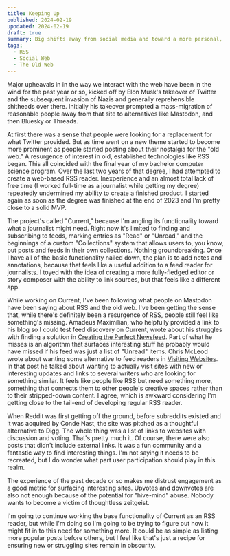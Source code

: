 ```yaml
---
title: Keeping Up
published: 2024-02-19
upodated: 2024-02-19
draft: true
summary: Big shifts away from social media and toward a more personal, independent web are underway. Does that mean a return to old tools or a need for something else?
tags:
  - RSS
  - Social Web
  - The Old Web
---
```


Major upheavals in in the way we interact with the web have been in the wind for the past year or so, kicked off by Elon Musk's takeover of Twitter and the subsequent invasion of Nazis and generally reprehensible shitheads over there. Initially his takeover prompted a mass-migration of reasonable people away from that site to alternatives like Mastodon, and then Bluesky or Threads.

At first there was a sense that people were looking for a replacement for what Twitter provided. But as time went on a new theme started to become more prominent as people started posting about their nostalgia for the "old web." A resurgence of interest in old, established technologies like RSS began.
This all coincided with the final year of my bachelor computer science program. Over the last two years of that degree, I had attempted to create a web-based RSS reader. Inexperience and an almost total lack of free time (I worked full-time as a journalist while getting my degree) repeatedly undermined my ability to create a finished product. I started again as soon as the degree was finished at the end of 2023 and I'm pretty close to a solid MVP.

The project's called "Current," because I'm angling its functionality toward what a journalist might need. Right now it's limited to finding and subscribing to feeds, marking entries as "Read" or "Unread," and the beginnings of a custom "Collections" system that allows users to, you know, put posts and feeds in their own collections. Nothing groundbreaking.
Once I have all of the basic functionality nailed down, the plan is to add notes and annotations, because that feels like a useful addition to a feed reader for journalists. I toyed with the idea of creating a more fully-fledged editor or story composer with the ability to link sources, but that feels like a different app.

While working on Current, I've been following what people on Mastodon have been saying about RSS and the old web. I've been getting the sense that, while there's definitely been a resurgence of RSS, people still feel like something's missing. Amadeus Maximilian, who helpfully provided a link to his blog so I could test feed discovery on Current, wrote about his struggles with finding a solution in [Creating the Perfect Newsfeed](https://amxmln.com/blog/2024/creating-the-perfect-newsfeed/). Part of what he misses is an algorithm that surfaces interesting stuff he probably would have missed if his feed was just a list of "Unread" items. Chris McLeod wrote about wanting some alternative to feed readers in [Visiting Websites](https://chrismcleod.dev/blog/visiting-websites/). In that post he talked about wanting to actually visit sites with new or interesting updates and links to several writers who are looking for something similar. It feels like people like RSS but need something more, something that connects them to other people's creative spaces rather than to their stripped-down content. I agree, which is awkward considering I'm getting close to the tail-end of developing regular RSS reader.

When Reddit was first getting off the ground, before subreddits existed and it was acquired by Conde Nast, the site was pitched as a thoughtful alternative to Digg. The whole thing was a list of links to websites with discussion and voting. That's pretty much it. Of course, there were also posts that didn't include external links. It was a fun community and a fantastic way to find interesting things. I'm not saying it needs to be recreated, but I do wonder what part user participation should play in this realm.

The experience of the past decade or so makes me distrust engagement as a good metric for surfacing interesting sites. Upvotes and downvotes are also not enough because of the potential for "hive-mind" abuse. Nobody wants to become a victim of thoughtless zeitgeist.

I'm going to continue working the base functionality of Current as an RSS reader, but while I'm doing so I'm going to be trying to figure out how it might fit in to this need for something more. It could be as simple as listing more popular posts before others, but I feel like that's just a recipe for ensuring new or struggling sites remain in obscurity.
